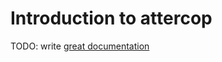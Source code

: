 # Introduction to attercop

TODO: write [great documentation](http://jacobian.org/writing/what-to-write/)
